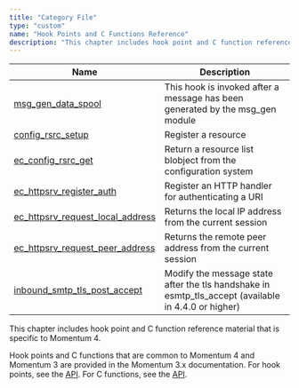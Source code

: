 ```yaml
---
title: "Category File"
type: "custom"
name: "Hook Points and C Functions Reference"
description: "This chapter includes hook point and C function reference material that is specific to Momentum 4 Hook points and C functions that are common to Momentum 4 and Momentum 3 are provided in the Momentum 3 x documentation For hook points see the C API For C functions see the..."
---
```



| Name                                                                                                                            | Description                                                                   |
|---------------------------------------------------------------------------------------------------------------------------------|-------------------------------------------------------------------------------|
| [msg_gen_data_spool](/momentum/4/hooks/msg-gen-data-spool)                            | This hook is invoked after a message has been generated by the msg_gen module |
| [config_rsrc_setup](/momentum/4/hooks/config-rsrc-setup)                              | Register a resource                                                           |
| [ec_config_rsrc_get](/momentum/4/apis-ec-config-rsrc-get)                             | Return a resource list blobject from the configuration system                 |
| [ec_httpsrv_register_auth](/momentum/4/apis-ec-httpsrv-register-auth)                 | Register an HTTP handler for authenticating a URI                             |
| [ec_httpsrv_request_local_address](/momentum/4/apis-ec-httpsrv-request-local-address) | Returns the local IP address from the current session                         |
| [ec_httpsrv_request_peer_address](/momentum/4/apis-ec-httpsrv-request-peer-address)   | Returns the remote peer address from the current session                      |
| [inbound_smtp_tls_post_accept](/momentum/4/hooks/inbound-smtp-tls-post-accept)         | Modify the message state after the tls handshake in esmtp_tls_accept (available in 4.4.0 or higher)      |

This chapter includes hook point and C function reference material that is specific to Momentum 4.

Hook points and C functions that are common to Momentum 4 and Momentum 3 are provided in the Momentum 3.x documentation. For hook points, see the [API](/momentum/3/3-api/3-api-hooks). For C functions, see the [API](/momentum/3/3-api/pt-apis).

